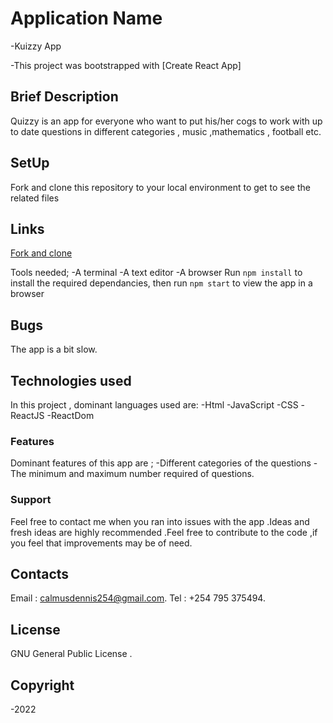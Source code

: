 # Application Name
 -Kuizzy App

 -This project was bootstrapped with [Create React App]

## Brief Description
Quizzy is an app for everyone who want to put his/her cogs to work with up to date questions in different categories , music ,mathematics , football etc.

## SetUp

Fork and clone this repository to your local environment to get to see the related files
## Links
[Fork and clone](git@github.com:Shai9/kuizzy.git)

Tools needed;
  -A terminal 
  -A text editor 
  -A browser 
Run `npm install` to install the required dependancies, then run `npm start` to view the app in a browser

## Bugs
The app is a bit slow.

## Technologies used

In this project , dominant languages used are:
 -Html
 -JavaScript
 -CSS
 -ReactJS
 -ReactDom

### Features
Dominant features of this app are ;
 -Different categories of the questions
 -The  minimum and maximum number required of questions.

### Support
Feel free to contact me when you ran into issues with the app .Ideas and fresh ideas are highly recommended .Feel free to contribute to the code ,if you feel that improvements may be of need.

## Contacts
Email : calmusdennis254@gmail.com.
Tel : +254 795 375494.
## License
GNU General Public License .
## Copyright 
 -2022
